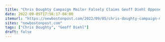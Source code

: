 ```yaml
---
title: "Chris Doughty Campaign Mailer Falsely Claims Geoff Diehl Opposes Sales Tax Reduction"
date: 2022-09-05T17:56:17-04:00
itemurl: "https://newbostonpost.com/2022/09/05/chris-doughty-campaign-mailer-falsely-claims-geoff-diehl-opposes-sales-tax-reduction/"
sites: "newbostonpost.com"
tags: ["Chris Doughty", "Geoff Diehl"]
draft: false
---
```


